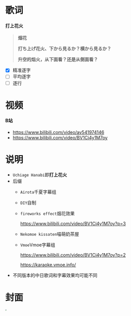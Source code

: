 # 歌词

#### 打上花火

> **烟花**
>
> **打ち上げ花火、下から見るか？横から見るか？**
>
> **升空的焰火，从下面看？还是从侧面看？**

- [x] 精准逐字
- [ ] 平均逐字
- [ ] 逐行

# 视频

#### B站

- https://www.bilibili.com/video/av541974146
- https://www.bilibili.com/video/BV1Ci4y1M7oy

# 说明

- `Uchiage Hanabi`即**打上花火**
- 后缀
  - `Airota`千夏字幕组
  
  - `DIY`自制
  
  - `fireworks effect`烟花效果
  
    https://www.bilibili.com/video/BV1Ci4y1M7oy?p=3
  
  - `Nekomoe kissaten`喵萌奶茶屋
  
  - `Vmoe`Vmoe字幕组
    
    https://www.bilibili.com/video/BV1Ci4y1M7oy?p=2
    
    https://karaoke.vmoe.info/
- 不同版本的中日歌词和字幕效果均可能不同

# 封面

<img src="https://i0.hdslb.com/bfs/album/2636493cde0c259c5fcb6d31a1192c5305d796a7.jpg" style="zoom:25%;" />
